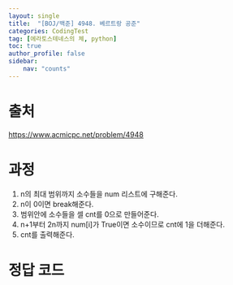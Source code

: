 ```yaml
---
layout: single
title:  "[BOJ/백준] 4948. 베르트랑 공준"
categories: CodingTest
tag: [에라토스테네스의 체, python]
toc: true
author_profile: false
sidebar:
    nav: "counts"
---
```


# 출처
<https://www.acmicpc.net/problem/4948>



  
  
# 과정

1. n의 최대 범위까지 소수들을 num 리스트에 구해준다.
2. n이 0이면 break해준다.
3. 범위안에 소수들을 셀 cnt를 0으로 만들어준다.
4. n+1부터 2n까지 num[i]가 True이면 소수이므로 cnt에 1을 더해준다.
5. cnt를 출력해준다.


# 정답 코드

<script src="https://gist.github.com/kghees/1a3e1536d69ed26414938c17ce46c414.js"></script>
    




